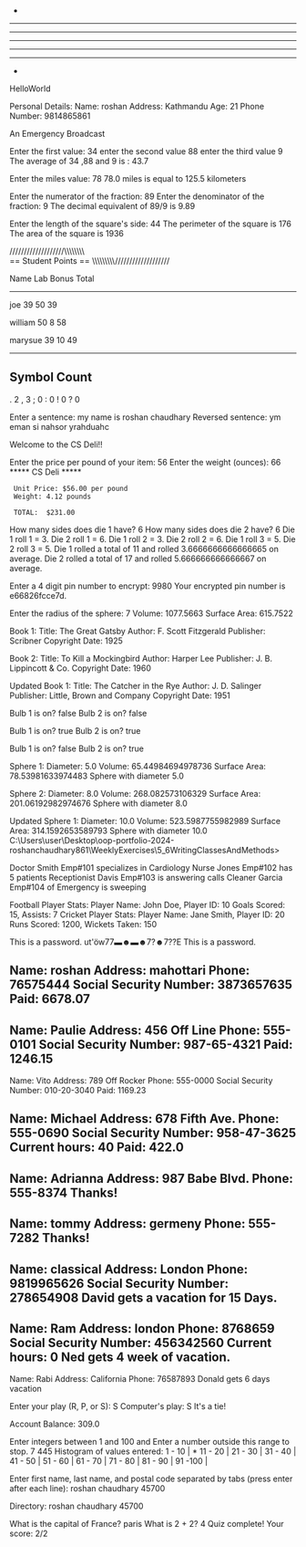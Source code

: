 <!-- Weekly output are listed Below -->

<!-- Gettingstarted(output) -->
<!-- Diamond Pattern: -->
   *    
  ***   
 *****  
******* 
 *****  
  ***   
   *    

<!-- HelloWord -->
HelloWorld

<!-- PersonalDetails -->
Personal Details:
Name: roshan
Address: Kathmandu
Age: 21
Phone Number: 9814865861



<!-- test -->
An Emergency Broadcast



<!-- 2DataAndExpressions(output) -->
<!-- Average -->
Enter the first value:
34
enter the second value 
88
enter the third value 
9
The average of 34 ,88 and 9 is : 43.7



<!-- Converting -->
Enter the miles value:
78
78.0 miles is equal to 125.5 kilometers



<!-- fraction -->
Enter the numerator of the fraction:
89
Enter the denominator of the fraction:
9
The decimal equivalent of 89/9 is 9.89

<!-- square -->
Enter the length of the square's side:
44
The perimeter of the square is 176
The area of the square is 1936

<!-- studentgradetable -->
///////////////////\\\\\\\\\\\\\\\\\
==          Student Points          ==
\\\\\\\\\\\\\\\\\\///////////////////

Name            Lab     Bonus   Total

----            ----    ----    ----

joe              39       50       39

william          50       8        58

marysue          39       10       49
----            ---     -----   -----


<!-- selectionAndliteration(output) -->
<!-- Punctuationcounter -->
Symbol          Count
-----------------------
.               2
,               3
;               0
:               0
!               0
?               0


<!-- Reversewordsetence -->
Enter a sentence: my name is roshan chaudhary
Reversed sentence: ym eman si nahsor yrahduahc




<!-- 4 Classes and Objects(output) -->
<!-- deli -->
Welcome to the CS Deli!!

Enter the price per pound of your item: 56
Enter the weight (ounces): 66
      *****  CS Deli  *****

     Unit Price: $56.00 per pound
     Weight: 4.12 pounds

     TOTAL:  $231.00



<!-- Dice -->
How many sides does die 1 have? 6
How many sides does die 2 have? 6
Die 1 roll 1 = 3.
Die 2 roll 1 = 6.
Die 1 roll 2 = 3.
Die 2 roll 2 = 6.
Die 1 roll 3 = 5.
Die 2 roll 3 = 5.
Die 1 rolled a total of 11 and rolled 3.6666666666666665 on average.
Die 2 rolled a total of 17 and rolled 5.666666666666667 on average.


<!-- pinEncrypter -->
Enter a 4 digit pin number to encrypt: 9980
Your encrypted pin number is e66826fcce7d.



<!-- sphare -->
Enter the radius of the sphere: 
7
Volume: 1077.5663
Surface Area: 615.7522


<!-- # ﻿5 and 6 Writing Classes and Methods -->
<!-- BookShelf -->
Book 1:
Title: The Great Gatsby
Author: F. Scott Fitzgerald
Publisher: Scribner
Copyright Date: 1925

Book 2:
Title: To Kill a Mockingbird
Author: Harper Lee
Publisher: J. B. Lippincott & Co.
Copyright Date: 1960

Updated Book 1:
Title: The Catcher in the Rye
Author: J. D. Salinger
Publisher: Little, Brown and Company
Copyright Date: 1951


<!-- Lights -->
Bulb 1 is on? false
Bulb 2 is on? false

Bulb 1 is on? true
Bulb 2 is on? true

Bulb 1 is on? false
Bulb 2 is on? true



<!-- MultiSphare -->
Sphere 1:
Diameter: 5.0
Volume: 65.44984694978736
Surface Area: 78.53981633974483
Sphere with diameter 5.0

Sphere 2:
Diameter: 8.0
Volume: 268.082573106329
Surface Area: 201.06192982974676
Sphere with diameter 8.0

Updated Sphere 1:
Diameter: 10.0
Volume: 523.5987755982989
Surface Area: 314.1592653589793
Sphere with diameter 10.0
C:\Users\user\Desktop\oop-portfolio-2024-roshanchaudhary861\WeeklyExercises\5_6WritingClassesAndMethods> 


<!-- # ﻿6 Inheritance(output) -->
<!-- Hospital -->
Doctor Smith Emp#101 specializes in Cardiology
Nurse Jones Emp#102 has 5 patients
Receptionist Davis Emp#103 is answering calls
Cleaner Garcia Emp#104 of Emergency is sweeping


<!-- SpirtstarTest -->
Football Player Stats:
Player Name: John Doe, Player ID: 10
Goals Scored: 15, Assists: 7
Cricket Player Stats:
Player Name: Jane Smith, Player ID: 20
Runs Scored: 1200, Wickets Taken: 150



<!-- # ﻿7 Polymorphism -->
<!-- Password -->
This is a password.
ut'öw77▬☻▬☻7?☻7??E
This is a password.

<!-- fIRM -->
Name: roshan
Address: mahottari
Phone: 76575444
Social Security Number: 3873657635
Paid: 6678.07
-----------------------------------
Name: Paulie
Address: 456 Off Line
Phone: 555-0101
Social Security Number: 987-65-4321
Paid: 1246.15
-----------------------------------
Name: Vito
Address: 789 Off Rocker
Phone: 555-0000
Social Security Number: 010-20-3040
Paid: 1169.23

Name: Michael
Address: 678 Fifth Ave.
Phone: 555-0690
Social Security Number: 958-47-3625
Current hours: 40
Paid: 422.0
-----------------------------------
Name: Adrianna
Address: 987 Babe Blvd.
Phone: 555-8374
Thanks!
-----------------------------------
Name: tommy
Address: germeny
Phone: 555-7282
Thanks!
-----------------------------------

Name: classical
Address: London
Phone: 9819965626
Social Security Number: 278654908
David gets a vacation for 15 Days.
-----------------------------------

Name: Ram
Address: london
Phone: 8768659
Social Security Number: 456342560
Current hours: 0
Ned gets 4 week of vacation.
-----------------------------------

Name: Rabi
Address: California
Phone: 76587893
Donald gets 6 days vacation

<!-- rockpaper -->
Enter your play (R, P, or S): S
Computer's play: S
It's a tie!

<!-- # ﻿9 Further Arrays -->
<!-- Bank -->
Account Balance: 309.0



<!-- Historygram -->
Enter integers between 1 and 100 and Enter a number outside this range to stop.
7
445
Histogram of values entered:
 1 - 10 | *
11 - 20 | 
21 - 30 | 
31 - 40 | 
41 - 50 | 
51 - 60 | 
61 - 70 | 
71 - 80 | 
81 - 90 | 
91 -100 | 



<!-- NamePostalCode -->
Enter first name, last name, and postal code separated by tabs (press enter after each line):
roshan	chaudhary	45700


Directory:
roshan	chaudhary	45700


<!-- Quiz -->
What is the capital of France?
paris
What is 2 + 2?
4
Quiz complete! Your score: 2/2





